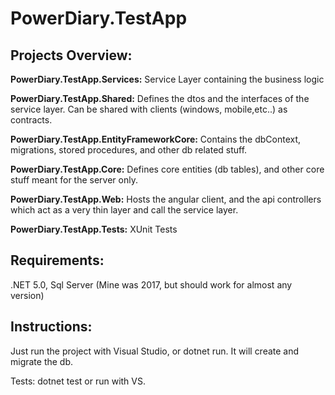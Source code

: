 # PowerDiary.TestApp

## Projects Overview:
**PowerDiary.TestApp.Services:** Service Layer containing the business logic

**PowerDiary.TestApp.Shared:** Defines the dtos and the interfaces of the service layer. Can be shared with clients (windows, mobile,etc..) as contracts.

**PowerDiary.TestApp.EntityFrameworkCore:** Contains the dbContext, migrations, stored procedures, and other db related stuff.

**PowerDiary.TestApp.Core:** Defines core entities (db tables), and other core stuff meant for the server only.

**PowerDiary.TestApp.Web:** Hosts the angular client, and the api controllers which act as a very thin layer and call the service layer.

**PowerDiary.TestApp.Tests:** XUnit Tests

## Requirements:
.NET 5.0, Sql Server (Mine was 2017, but should work for almost any version)

## Instructions:
Just run the project with Visual Studio, or dotnet run. It will create and migrate the db.

Tests: dotnet test or run with VS.
